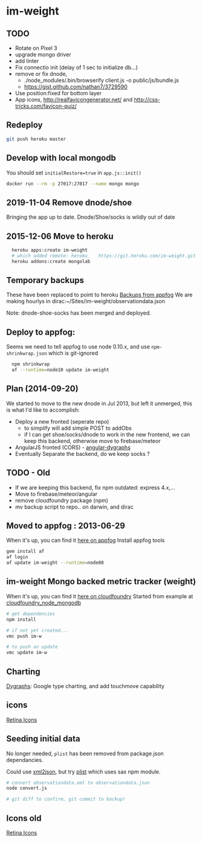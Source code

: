 # im-weight

## TODO

- Rotate on Pixel 3
- upgrade mongo driver
- add linter
- Fix connectio init (delay of 1 sec to initialize db...)
- remove or fix dnode,
  - ./node_modules/.bin/browserify client.js -o public/js/bundle.js
  - https://gist.github.com/nathan7/3729590
- Use position:fixed for bottom layer
- App icons, http://realfavicongenerator.net/ and http://css-tricks.com/favicon-quiz/

## Redeploy

```bash
git push heroku master
```

## Develop with local mongodb

You should set `initialRestore=true` in `app.js::init()`

```bash
docker run --rm -p 27017:27017 --name mongo mongo
```

## 2019-11-04 Remove dnode/shoe

Bringing the app up to date. Dnode/Shoe/socks is wildly out of date

## 2015-12-06 Move to heroku

```bash
  heroku apps:create im-weight
  # which added remote: heroku    https://git.heroku.com/im-weight.git
  heroku addons:create mongolab
```


## Temporary backups

These have been replaced to point to heroku
[Backups from appfog](http://im-weight.aws.af.cm/)
We are making hourlys in dirac:~/Sites/im-weight/observationdata.json

Note: dnode-shoe-socks has been merged and deployed.

## Deploy to appfog:

Seems we need to tell appfog to use node 0.10.x, and use `npm-shrinkwrap.json` which is git-ignored

```bash
  npm shrinkwrap
  af --runtime=node10 update im-weight
```

## Plan (2014-09-20)

We started to move to the new dnode in Jul 2013, but left it unmerged, this is what I'd like to accomplish:

- Deploy a new fronted (seperate repo)
  - to simplify will add simple POST to addObs
  - if I can get shoe/socks/dnode to work in the new frontend, we can keep this backend, otherwise move to firebase/meteor
- AngularJS fronted (CORS) - [angular-dygraphs](http://cdjackson.github.io/angular-dygraphs/)
- Eventually Separate the backend, do we keep socks ?

## TODO - Old

- If we are keeping this backend, fix npm outdated: express 4.x,...
- Move to firebase/meteor/angular
- remove cloudfoundry package (npm)
- mv backup script to repo.. on darwin, and dirac

## Moved to appfog : 2013-06-29

When it's up, you can find it [here on appfog](http://im-weight.aws.af.cm/)
Install appfog tools

```bash
gem install af
af login
af update im-weight --runtime=node08
```

## im-weight Mongo backed metric tracker (weight)

When it's up, you can find it [here on cloudfoundry](http://im-w.cloudfoundry.com)
Started from example at
  [cloudfoundry_node_mongodb](https://github.com/gatesvp/cloudfoundry_node_mongodb.git)

```bash
# get dependencies
npm install

# if not yet created...
vmc push im-w

# to push an update
vmc update im-w
```

## Charting

[Dygraphs](http://dygraphs.com/): Google type charting, and add touchmove capability

## icons

[Retina Icons](http://www.iconfinder.com/search/1/?q=iconset%3Atwg_retina_icons)

## Seeding initial data

No longer needed, `plist` has been removed from package.json dependancies.

Could use [xml2json](https://github.com/buglabs/node-xml2json), but try [plist](https://github.com/TooTallNate/node-plist) which uses sax npm module.

```bash
# convert observationdata.xml to observationdata.json
node convert.js

# git diff to confirm, git commit to backup!
```

## Icons old

[Retina Icons](http://www.iconfinder.com/search/1/?q=iconset%3Atwg_retina_icons)
